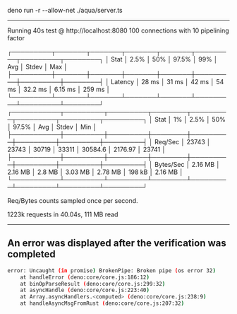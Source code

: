 deno run -r --allow-net ./aqua/server.ts

---

Running 40s test @ http://localhost:8080
100 connections with 10 pipelining factor

┌─────────┬───────┬───────┬───────┬───────┬─────────┬─────────┬────────┐
│ Stat    │ 2.5%  │ 50%   │ 97.5% │ 99%   │ Avg     │ Stdev   │ Max    │
├─────────┼───────┼───────┼───────┼───────┼─────────┼─────────┼────────┤
│ Latency │ 28 ms │ 31 ms │ 42 ms │ 54 ms │ 32.2 ms │ 6.15 ms │ 259 ms │
└─────────┴───────┴───────┴───────┴───────┴─────────┴─────────┴────────┘
┌───────────┬─────────┬─────────┬────────┬─────────┬─────────┬─────────┬─────────┐
│ Stat      │ 1%      │ 2.5%    │ 50%    │ 97.5%   │ Avg     │ Stdev   │ Min     │
├───────────┼─────────┼─────────┼────────┼─────────┼─────────┼─────────┼─────────┤
│ Req/Sec   │ 23743   │ 23743   │ 30719  │ 33311   │ 30584.6 │ 2176.97 │ 23741   │
├───────────┼─────────┼─────────┼────────┼─────────┼─────────┼─────────┼─────────┤
│ Bytes/Sec │ 2.16 MB │ 2.16 MB │ 2.8 MB │ 3.03 MB │ 2.78 MB │ 198 kB  │ 2.16 MB │
└───────────┴─────────┴─────────┴────────┴─────────┴─────────┴─────────┴─────────┘

Req/Bytes counts sampled once per second.

1223k requests in 40.04s, 111 MB read

---

## An error was displayed after the verification was completed

```bash
error: Uncaught (in promise) BrokenPipe: Broken pipe (os error 32)
    at handleError (deno:core/core.js:186:12)
    at binOpParseResult (deno:core/core.js:299:32)
    at asyncHandle (deno:core/core.js:223:40)
    at Array.asyncHandlers.<computed> (deno:core/core.js:238:9)
    at handleAsyncMsgFromRust (deno:core/core.js:207:32)
```
